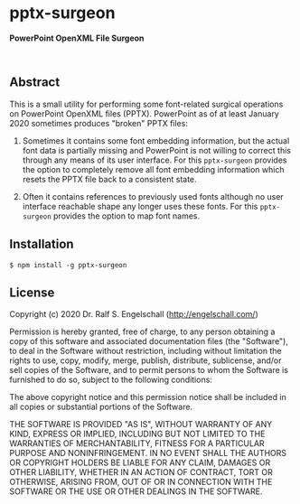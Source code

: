 
pptx-surgeon
============

**PowerPoint OpenXML File Surgeon**

<p/>
<img src="https://nodei.co/npm/pptx-surgeon.png?downloads=true&stars=true" alt=""/>

<p/>
<img src="https://david-dm.org/rse/pptx-surgeon.png" alt=""/>

Abstract
--------

This is a small utility for performing some font-related
surgical operations on PowerPoint OpenXML files (PPTX).
PowerPoint as of at least January 2020 sometimes produces
"broken" PPTX files:

1. Sometimes it contains some font embedding information,
   but the actual font data is partially missing and PowerPoint is not
   willing to correct this through any means of its user interface. For
   this `pptx-surgeon` provides the option to completely remove all font
   embedding information which resets the PPTX file back to a consistent
   state.

2. Often it contains references to previously used fonts although no
   user interface reachable shape any longer uses these fonts. For this
   `pptx-surgeon` provides the option to map font names.

Installation
------------

```
$ npm install -g pptx-surgeon
```

License
-------

Copyright (c) 2020 Dr. Ralf S. Engelschall (http://engelschall.com/)

Permission is hereby granted, free of charge, to any person obtaining
a copy of this software and associated documentation files (the
"Software"), to deal in the Software without restriction, including
without limitation the rights to use, copy, modify, merge, publish,
distribute, sublicense, and/or sell copies of the Software, and to
permit persons to whom the Software is furnished to do so, subject to
the following conditions:

The above copyright notice and this permission notice shall be included
in all copies or substantial portions of the Software.

THE SOFTWARE IS PROVIDED "AS IS", WITHOUT WARRANTY OF ANY KIND,
EXPRESS OR IMPLIED, INCLUDING BUT NOT LIMITED TO THE WARRANTIES OF
MERCHANTABILITY, FITNESS FOR A PARTICULAR PURPOSE AND NONINFRINGEMENT.
IN NO EVENT SHALL THE AUTHORS OR COPYRIGHT HOLDERS BE LIABLE FOR ANY
CLAIM, DAMAGES OR OTHER LIABILITY, WHETHER IN AN ACTION OF CONTRACT,
TORT OR OTHERWISE, ARISING FROM, OUT OF OR IN CONNECTION WITH THE
SOFTWARE OR THE USE OR OTHER DEALINGS IN THE SOFTWARE.

